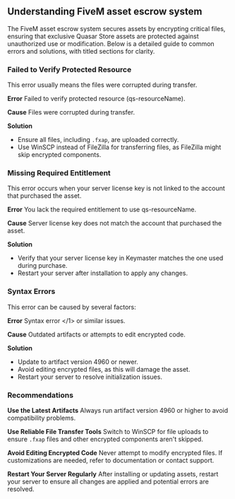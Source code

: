 ## Understanding FiveM asset escrow system

The FiveM asset escrow system secures assets by encrypting critical files, ensuring that exclusive Quasar Store assets are protected against unauthorized use or modification. Below is a detailed guide to common errors and solutions, with titled sections for clarity.

### Failed to Verify Protected Resource
This error usually means the files were corrupted during transfer.

**Error**
Failed to verify protected resource (qs-resourceName).

**Cause**
Files were corrupted during transfer.

**Solution**
- Ensure all files, including `.fxap`, are uploaded correctly.
- Use WinSCP instead of FileZilla for transferring files, as FileZilla might skip encrypted components.

### Missing Required Entitlement
This error occurs when your server license key is not linked to the account that purchased the asset.

**Error**
You lack the required entitlement to use qs-resourceName.

**Cause**
Server license key does not match the account that purchased the asset.

**Solution**
- Verify that your server license key in Keymaster matches the one used during purchase.
- Restart your server after installation to apply any changes.

### Syntax Errors
This error can be caused by several factors:

**Error**
Syntax error </1> or similar issues.

**Cause**
Outdated artifacts or attempts to edit encrypted code.

**Solution**
- Update to artifact version 4960 or newer.
- Avoid editing encrypted files, as this will damage the asset.
- Restart your server to resolve initialization issues.

### Recommendations

**Use the Latest Artifacts**
Always run artifact version 4960 or higher to avoid compatibility problems.

**Use Reliable File Transfer Tools**
Switch to WinSCP for file uploads to ensure `.fxap` files and other encrypted components aren't skipped.

**Avoid Editing Encrypted Code**
Never attempt to modify encrypted files. If customizations are needed, refer to documentation or contact support.

**Restart Your Server Regularly**
After installing or updating assets, restart your server to ensure all changes are applied and potential errors are resolved.
